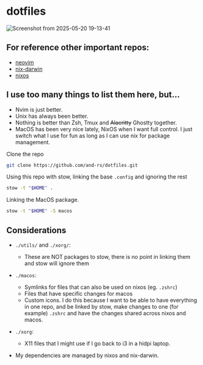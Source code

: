 # dotfiles

![Screenshot from 2025-05-20 19-13-41](https://github.com/user-attachments/assets/1c75107a-f37b-40f9-912b-4950e7329c74)

## For reference other important repos:
- [neovim](https://github.com/and-rs/nvim)
- [nix-darwin](https://github.com/and-rs/nix-darwin)
- [nixos](https://github.com/and-rs/nixos)

## I use too many things to list them here, but...
- Nvim is just better.
- Unix has always been better.
- Nothing is better than Zsh, Tmux and ~~Alacritty~~ Ghostty together.
- MacOS has been very nice lately, NixOS when I want full control. I just switch what I use for fun as long as I can use nix for package management.

Clone the repo
```sh
git clone https://github.com/and-rs/dotfiles.git
```

Using this repo with stow, linking the base `.config` and ignoring the rest
```sh
stow -t "$HOME" .
```

Linking the MacOS package.
```sh
stow -t "$HOME" -S macos
```

## Considerations
- `./utils/` and `./xorg/`:
    - These are NOT packages to stow, there is no point in linking them and stow will ignore them

- ```./macos```:
    - Symlinks for files that can also be used on nixos (eg. `.zshrc`)
    - Files that have specific changes for macos
    - Custom icons.
    I do this because I want to be able to have everything in one repo, and be linked by
    stow, make changes to one (for example) `.zshrc` and have the changes shared
    across nixos and macos.

- ```./xorg```:
    - X11 files that I might use if I go back to i3 in a hidpi laptop.

- My dependencies are managed by nixos and nix-darwin.

